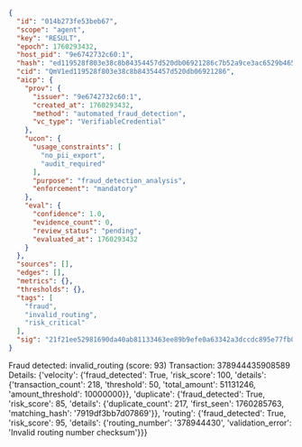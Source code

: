```json
{
  "id": "014b273fe53beb67",
  "scope": "agent",
  "key": "RESULT",
  "epoch": 1760293432,
  "host_pid": "9e6742732c60:1",
  "hash": "ed119528f803e38c8b84354457d520db06921286c7b52a9ce3ac6529b46500d2",
  "cid": "QmV1ed119528f803e38c8b84354457d520db06921286",
  "aicp": {
    "prov": {
      "issuer": "9e6742732c60:1",
      "created_at": 1760293432,
      "method": "automated_fraud_detection",
      "vc_type": "VerifiableCredential"
    },
    "ucon": {
      "usage_constraints": [
        "no_pii_export",
        "audit_required"
      ],
      "purpose": "fraud_detection_analysis",
      "enforcement": "mandatory"
    },
    "eval": {
      "confidence": 1.0,
      "evidence_count": 0,
      "review_status": "pending",
      "evaluated_at": 1760293432
    }
  },
  "sources": [],
  "edges": [],
  "metrics": {},
  "thresholds": {},
  "tags": [
    "fraud",
    "invalid_routing",
    "risk_critical"
  ],
  "sig": "21f21ee52981690da40ab81133463ee89b9efe0a63342a3dccdc895e77fb05aa"
}
```

Fraud detected: invalid_routing (score: 93)
Transaction: 378944435908589
Details: {'velocity': {'fraud_detected': True, 'risk_score': 100, 'details': {'transaction_count': 218, 'threshold': 50, 'total_amount': 51131246, 'amount_threshold': 10000000}}, 'duplicate': {'fraud_detected': True, 'risk_score': 85, 'details': {'duplicate_count': 217, 'first_seen': 1760285763, 'matching_hash': '7919df3bb7d07869'}}, 'routing': {'fraud_detected': True, 'risk_score': 95, 'details': {'routing_number': '378944430', 'validation_error': 'Invalid routing number checksum'}}}